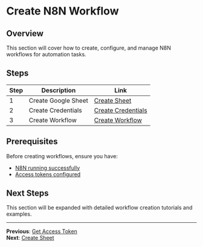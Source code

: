 # Create N8N Workflow

## Overview

This section will cover how to create, configure, and manage N8N workflows for automation tasks.

## Steps

| Step | Description         | Link                                             |
| ---- | ------------------- | ------------------------------------------------ |
| 1    | Create Google Sheet | [Create Sheet](./01-create-sheet.md)             |
| 2    | Create Credentials  | [Create Credentials](./02-create-credentials.md) |
| 3    | Create Workflow     | [Create Workflow](./03-create-workflow.md)       |

## Prerequisites

Before creating workflows, ensure you have:

- [N8N running successfully](../03-n8n-setup/01-clone-setup-n8n.md)
- [Access tokens configured](../04-authentication/get-access-token.md)

## Next Steps

This section will be expanded with detailed workflow creation tutorials and examples.

---

**Previous**: [Get Access Token](../04-authentication/get-access-token.md)  
**Next**: [Create Sheet](./01-create-sheet.md)
